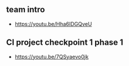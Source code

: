 ## team intro
- https://youtu.be/Hha6lDGQveU

## CI project checkpoint 1 phase 1
- https://youtu.be/7QSyaevo0jk
